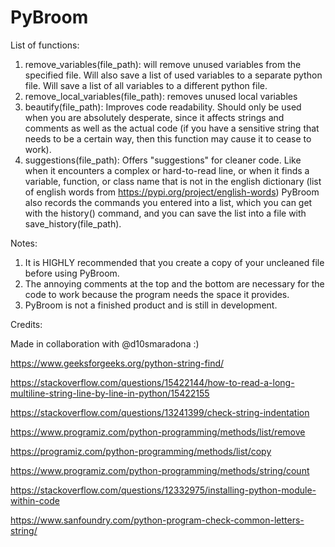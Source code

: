 # PyBroom
List of functions:
1. remove_variables(file_path): will remove unused variables from the specified file. Will also save a list of used variables to a separate python file. Will save a list of all variables to a different python file.
2. remove_local_variables(file_path): removes unused local variables
3. beautify(file_path): Improves code readability. Should only be used when you are absolutely desperate, since it affects strings and comments as well as the actual code (if you have a sensitive string that needs to be a certain way, then this function may cause it to cease to work).
4. suggestions(file_path): Offers "suggestions" for cleaner code. Like when it encounters a complex or hard-to-read line, or when it finds a variable, function, or class name that is not in the english dictionary (list of english words from https://pypi.org/project/english-words)
PyBroom also records the commands you entered into a list, which you can get with the history() command, and you can save the list into a file with save_history(file_path).

Notes:
1. It is HIGHLY recommended that you create a copy of your uncleaned file before using PyBroom.
2. The annoying comments at the top and the bottom are necessary for the code to work because the program needs the space it provides.
3. PyBroom is not a finished product and is still in development.

Credits:

Made in collaboration with @d10smaradona :)

https://www.geeksforgeeks.org/python-string-find/

https://stackoverflow.com/questions/15422144/how-to-read-a-long-multiline-string-line-by-line-in-python/15422155

https://stackoverflow.com/questions/13241399/check-string-indentation

https://www.programiz.com/python-programming/methods/list/remove

https://programiz.com/python-programming/methods/list/copy

https://www.programiz.com/python-programming/methods/string/count

https://stackoverflow.com/questions/12332975/installing-python-module-within-code

https://www.sanfoundry.com/python-program-check-common-letters-string/
